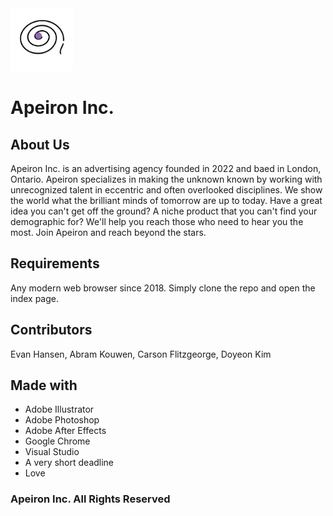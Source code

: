 <img src="images/apeiron_logo.png" alt="Apeiron Logo" width="100px">

# Apeiron Inc.

## About Us
Apeiron Inc. is an advertising agency founded in 2022 and baed in London, Ontario. Apeiron specializes in making the unknown known by working with unrecognized talent in eccentric and often overlooked disciplines. We show the world what the brilliant minds of tomorrow are up to today. Have a great idea you can't get off the ground? A niche product that you can't find your demographic for? We'll help you reach those who need to hear you the most. Join Apeiron and reach beyond the stars.

## Requirements
Any modern web browser since 2018. Simply clone the repo and open the index page.

## Contributors 
Evan Hansen, 
Abram Kouwen, 
Carson Flitzgeorge, 
Doyeon Kim

## Made with
- Adobe Illustrator
- Adobe Photoshop
- Adobe After Effects
- Google Chrome
- Visual Studio
- A very short deadline
- Love

### Apeiron Inc. All Rights Reserved
